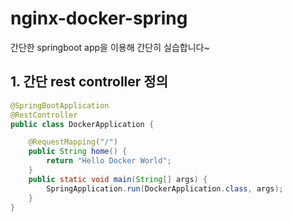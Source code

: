 # nginx-docker-spring
간단한 springboot app을 이용해 간단히 실습합니다~

## 1. 간단 rest controller 정의
```java
@SpringBootApplication
@RestController
public class DockerApplication {

    @RequestMapping("/")
    public String home() {
        return "Hello Docker World";
    }
    public static void main(String[] args) {
        SpringApplication.run(DockerApplication.class, args);
    }
}
```
